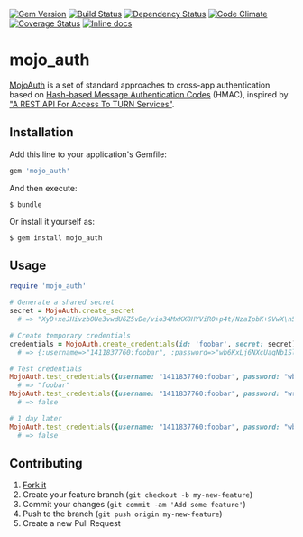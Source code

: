[![Gem Version](https://badge.fury.io/rb/mojo_auth.svg)](http://badge.fury.io/rb/mojo_auth)
[![Build Status](https://travis-ci.org/mojolingo/mojo-auth.rb.svg?branch=develop)](http://travis-ci.org/mojolingo/mojo-auth.rb)
[![Dependency Status](https://gemnasium.com/mojolingo/mojo-auth.rb.png?travis)](https://gemnasium.com/mojolingo/mojo-auth.rb)
[![Code Climate](https://codeclimate.com/github/mojolingo/mojo-auth.rb/badges/gpa.svg)](https://codeclimate.com/github/mojolingo/mojo-auth.rb)
[![Coverage Status](https://img.shields.io/coveralls/mojolingo/mojo-auth.rb.svg)](https://coveralls.io/r/mojolingo/mojo-auth.rb?branch=develop)
[![Inline docs](http://inch-ci.org/github/mojolingo/mojo-auth.rb.svg?branch=develop)](http://inch-ci.org/github/mojolingo/mojo-auth.rb)

# mojo_auth

[MojoAuth](http://mojolingo.com/mojoauth) is a set of standard approaches to cross-app authentication based on [Hash-based Message Authentication Codes](http://en.wikipedia.org/wiki/Hash-based_message_authentication_code) (HMAC), inspired by ["A REST API For Access To TURN Services"](http://tools.ietf.org/html/draft-uberti-behave-turn-rest).

## Installation

Add this line to your application's Gemfile:

```ruby
gem 'mojo_auth'
```

And then execute:

    $ bundle

Or install it yourself as:

    $ gem install mojo_auth

## Usage

```ruby
require 'mojo_auth'

# Generate a shared secret
secret = MojoAuth.create_secret
  # => "XyD+xeJHivzbOUe3vwdU6Z5vDe/vio34MxKX8HYViR0+p4t/NzaIpbK+9VwX\n5qHCj7m4f7UNRXgOJPXzn6MT0Q==\n"

# Create temporary credentials
credentials = MojoAuth.create_credentials(id: 'foobar', secret: secret)
  # => {:username=>"1411837760:foobar", :password=>"wb6KxLj6NXcUaqNb1SlHH1V3QHw=\n"}

# Test credentials
MojoAuth.test_credentials({username: "1411837760:foobar", password: "wb6KxLj6NXcUaqNb1SlHH1V3QHw=\n"}, secret: secret)
  # => "foobar"
MojoAuth.test_credentials({username: "1411837760:foobar", password: "wrongpassword"}, secret: secret)
  # => false

# 1 day later
MojoAuth.test_credentials({username: "1411837760:foobar", password: "wb6KxLj6NXcUaqNb1SlHH1V3QHw=\n"}, secret: secret)
  # => false
```

## Contributing

1. [Fork it](https://github.com/mojolingo/mojo_auth.rb/fork)
2. Create your feature branch (`git checkout -b my-new-feature`)
3. Commit your changes (`git commit -am 'Add some feature'`)
4. Push to the branch (`git push origin my-new-feature`)
5. Create a new Pull Request
